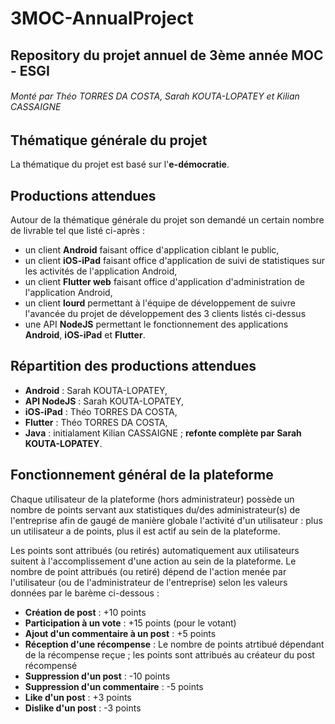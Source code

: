 # 3MOC-AnnualProject
## Repository du projet annuel de 3ème année MOC - ESGI
###### Monté par Théo TORRES DA COSTA, Sarah KOUTA-LOPATEY et Kilian CASSAIGNE

## Thématique générale du projet
La thématique du projet est basé sur l'**e-démocratie**.

## Productions attendues
Autour de la thématique générale du projet son demandé un certain nombre de livrable tel que listé ci-après :
* un client **Android** faisant office d'application ciblant le public,
* un client **iOS-iPad** faisant office d'application de suivi de statistiques sur les activités de l'application Android,
* un client **Flutter web** faisant office d'application d'administration de l'application Android,
* un client **lourd** permettant à l'équipe de développement de suivre l'avancée du projet de développement des 3 clients listés ci-dessus
* une API **NodeJS** permettant le fonctionnement des applications **Android**, **iOS-iPad** et **Flutter**.

## Répartition des productions attendues
* **Android** : Sarah KOUTA-LOPATEY,
* **API NodeJS** : Sarah KOUTA-LOPATEY,
* **iOS-iPad** : Théo TORRES DA COSTA,
* **Flutter** : Théo TORRES DA COSTA,
* **Java** : initialament Kilian CASSAIGNE ; **refonte complète par Sarah KOUTA-LOPATEY**.

## Fonctionnement général de la plateforme
Chaque utilisateur de la plateforme (hors administrateur) possède un nombre de points servant aux statistiques du/des administrateur(s) de l'entreprise afin de gaugé de manière globale l'activité d'un utilisateur : plus un utilisateur a de points, plus il est actif au sein de la plateforme.

Les points sont attribués (ou retirés) automatiquement aux utilisateurs suitent à l'accomplissement d'une action au sein de la plateforme. Le nombre de point attribués (ou retiré) dépend de l'action menée par l'utilisateur (ou de l'administrateur de l'entreprise) selon les valeurs données par le barème ci-dessous : 

* **Création de post** : +10 points
* **Participation à un vote** : +15 points (pour le votant)
* **Ajout d'un commentaire à un post** : +5 points
* **Réception d'une récompense** : Le nombre de points atrtibué dépendant de la récompense reçue ; les points sont attribués au créateur du post récompensé
* **Suppression d'un post** : -10 points
* **Suppression d'un commentaire** : -5 points
* **Like d'un post** : +3 points
* **Dislike d'un post** : -3 points
